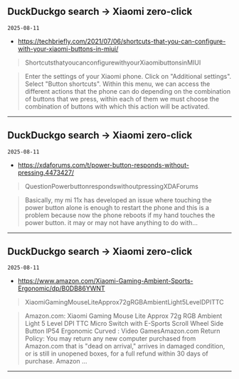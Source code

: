 ## DuckDuckgo search -> Xiaomi zero-click
`2025-08-11`

* https://techbriefly.com/2021/07/06/shortcuts-that-you-can-configure-with-your-xiaomi-buttons-in-miui/

<blockquote>
 ShortcutsthatyoucanconfigurewithyourXiaomibuttonsinMIUI
</blockquote>
<blockquote>
Enter the settings of your Xiaomi phone. Click on &quot;Additional settings&quot;. Select &quot;Button shortcuts&quot;. Within this menu, we can access the different actions that the phone can do depending on the combination of buttons that we press, within each of them we must choose the combination of buttons with which this action will be activated.
</blockquote>

---

## DuckDuckgo search -> Xiaomi zero-click
`2025-08-11`

* https://xdaforums.com/t/power-button-responds-without-pressing.4473427/

<blockquote>
 QuestionPowerbuttonrespondswithoutpressingXDAForums
</blockquote>
<blockquote>
Basically, my mi 11x has developed an issue where touching the power button alone is enough to restart the phone and this is a problem because now the phone reboots if my hand touches the power button. it may or may not have anything to do with...
</blockquote>

---

## DuckDuckgo search -> Xiaomi zero-click
`2025-08-11`

* https://www.amazon.com/Xiaomi-Gaming-Ambient-Sports-Ergonomic/dp/B0DB86YWNT

<blockquote>
 XiaomiGamingMouseLiteApprox72gRGBAmbientLight5LevelDPITTC
</blockquote>
<blockquote>
Amazon.com: Xiaomi Gaming Mouse Lite Approx 72g RGB Ambient Light 5 Level DPI TTC Micro Switch with E-Sports Scroll Wheel Side Button IP54 Ergonomic Curved : Video GamesAmazon.com Return Policy: You may return any new computer purchased from Amazon.com that is &quot;dead on arrival,&quot; arrives in damaged condition, or is still in unopened boxes, for a full refund within 30 days of purchase. Amazon ...
</blockquote>

---

